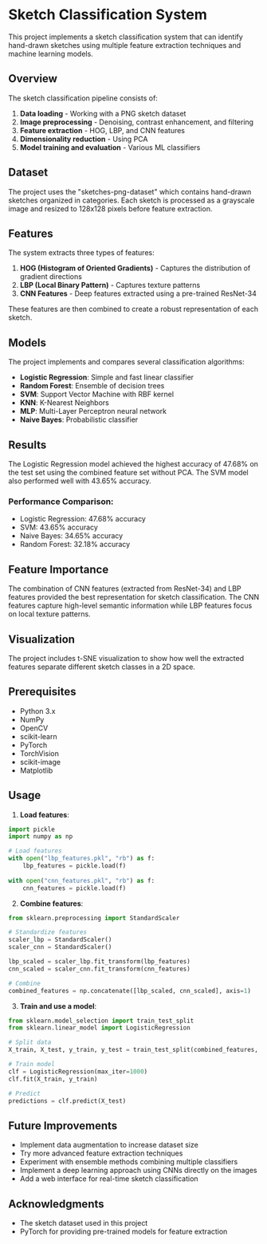 # Sketch Classification System

This project implements a sketch classification system that can identify hand-drawn sketches using multiple feature extraction techniques and machine learning models.

## Overview

The sketch classification pipeline consists of:
1. **Data loading** - Working with a PNG sketch dataset
2. **Image preprocessing** - Denoising, contrast enhancement, and filtering
3. **Feature extraction** - HOG, LBP, and CNN features
4. **Dimensionality reduction** - Using PCA
5. **Model training and evaluation** - Various ML classifiers

## Dataset

The project uses the "sketches-png-dataset" which contains hand-drawn sketches organized in categories. Each sketch is processed as a grayscale image and resized to 128x128 pixels before feature extraction.

## Features

The system extracts three types of features:

1. **HOG (Histogram of Oriented Gradients)** - Captures the distribution of gradient directions
2. **LBP (Local Binary Pattern)** - Captures texture patterns
3. **CNN Features** - Deep features extracted using a pre-trained ResNet-34

These features are then combined to create a robust representation of each sketch.

## Models

The project implements and compares several classification algorithms:

- **Logistic Regression**: Simple and fast linear classifier
- **Random Forest**: Ensemble of decision trees
- **SVM**: Support Vector Machine with RBF kernel
- **KNN**: K-Nearest Neighbors
- **MLP**: Multi-Layer Perceptron neural network
- **Naive Bayes**: Probabilistic classifier

## Results

The Logistic Regression model achieved the highest accuracy of 47.68% on the test set using the combined feature set without PCA. The SVM model also performed well with 43.65% accuracy.

### Performance Comparison:

- Logistic Regression: 47.68% accuracy
- SVM: 43.65% accuracy
- Naive Bayes: 34.65% accuracy
- Random Forest: 32.18% accuracy

## Feature Importance

The combination of CNN features (extracted from ResNet-34) and LBP features provided the best representation for sketch classification. The CNN features capture high-level semantic information while LBP features focus on local texture patterns.

## Visualization

The project includes t-SNE visualization to show how well the extracted features separate different sketch classes in a 2D space.

## Prerequisites

- Python 3.x
- NumPy
- OpenCV
- scikit-learn
- PyTorch
- TorchVision
- scikit-image
- Matplotlib

## Usage

1. **Load features**:
```python
import pickle
import numpy as np

# Load features
with open("lbp_features.pkl", "rb") as f:
    lbp_features = pickle.load(f)
    
with open("cnn_features.pkl", "rb") as f:
    cnn_features = pickle.load(f)
```

2. **Combine features**:
```python
from sklearn.preprocessing import StandardScaler

# Standardize features
scaler_lbp = StandardScaler()
scaler_cnn = StandardScaler()

lbp_scaled = scaler_lbp.fit_transform(lbp_features)
cnn_scaled = scaler_cnn.fit_transform(cnn_features)

# Combine
combined_features = np.concatenate([lbp_scaled, cnn_scaled], axis=1)
```

3. **Train and use a model**:
```python
from sklearn.model_selection import train_test_split
from sklearn.linear_model import LogisticRegression

# Split data
X_train, X_test, y_train, y_test = train_test_split(combined_features, y, test_size=0.2, random_state=42)

# Train model
clf = LogisticRegression(max_iter=1000)
clf.fit(X_train, y_train)

# Predict
predictions = clf.predict(X_test)
```

## Future Improvements

- Implement data augmentation to increase dataset size
- Try more advanced feature extraction techniques
- Experiment with ensemble methods combining multiple classifiers
- Implement a deep learning approach using CNNs directly on the images
- Add a web interface for real-time sketch classification

## Acknowledgments

- The sketch dataset used in this project
- PyTorch for providing pre-trained models for feature extraction